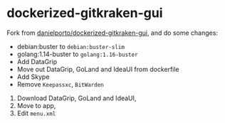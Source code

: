# dockerized-gitkraken-gui

Fork from [danielporto/dockerized-gitkraken-gui](https://github.com/danielporto/dockerized-gitkraken-gui),
and do some changes:

- debian:buster to `debian:buster-slim`
- golang:1.14-buster to `golang:1.16-buster`
- Add DataGrip
- Move out DataGrip, GoLand and IdeaUI from dockerfile
- Add Skype
- Remove `Keepassxc`, `BitWarden`

1. Download DataGrip, GoLand and IdeaUI,
2. Move to app,
3. Edit `menu.xml`